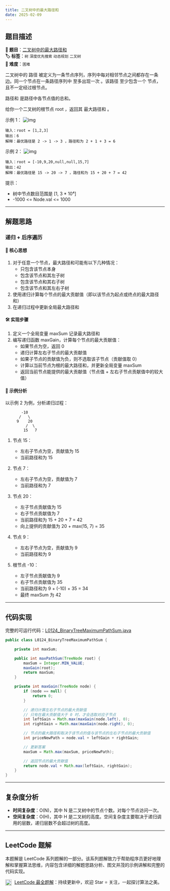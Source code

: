```yaml
---
title: 二叉树中的最大路径和
date: 2025-02-09
---
```


## 题目描述

**🔗 题目**：[二叉树中的最大路径和](https://leetcode.cn/problems/binary-tree-maximum-path-sum/)  
**🏷️ 标签**：`树` `深度优先搜索` `动态规划` `二叉树`  
**🔴 难度**：`困难`  

二叉树中的 路径 被定义为一条节点序列，序列中每对相邻节点之间都存在一条边。同一个节点在一条路径序列中 至多出现一次 。该路径 至少包含一个 节点，且不一定经过根节点。

路径和 是路径中各节点值的总和。

给你一个二叉树的根节点 root ，返回其 最大路径和 。

示例 1：
![img](https://assets.leetcode.com/uploads/2020/10/13/exx1.jpg)
```
输入：root = [1,2,3]
输出：6
解释：最优路径是 2 -> 1 -> 3 ，路径和为 2 + 1 + 3 = 6
```

示例 2：
![img](https://assets.leetcode.com/uploads/2020/10/13/exx2.jpg)
```
输入：root = [-10,9,20,null,null,15,7]
输出：42
解释：最优路径是 15 -> 20 -> 7 ，路径和为 15 + 20 + 7 = 42
```

提示：
- 树中节点数目范围是 [1, 3 * 10⁴]
- -1000 <= Node.val <= 1000

---

## 解题思路

### 递归 + 后序遍历

#### 📝 核心思想
1. 对于任意一个节点，最大路径和可能有以下几种情况：
   - 只包含该节点本身
   - 包含该节点和其左子树
   - 包含该节点和其右子树
   - 包含该节点和其左右子树
2. 使用递归计算每个节点的最大贡献值（即以该节点为起点或终点的最大路径和）
3. 在递归过程中更新全局最大路径和

#### 🛠️ 实现步骤
1. 定义一个全局变量 maxSum 记录最大路径和
2. 编写递归函数 maxGain，计算每个节点的最大贡献值：
   - 如果节点为空，返回 0
   - 递归计算左右子节点的最大贡献值
   - 如果子节点的贡献值为负，则不选取该子节点（贡献值取 0）
   - 计算以当前节点为根的最大路径和，并更新全局变量 maxSum
   - 返回当前节点能提供的最大贡献值（节点值 + 左右子节点贡献值中的较大值）

#### 🧩 示例分析
以示例 2 为例，分析递归过程：
```
       -10
      /   \
     9    20
         /  \
        15   7
```

1. 节点 15：
   - 左右子节点为空，贡献值为 15
   - 当前路径和为 15

2. 节点 7：
   - 左右子节点为空，贡献值为 7
   - 当前路径和为 7

3. 节点 20：
   - 左子节点贡献值为 15
   - 右子节点贡献值为 7
   - 当前路径和为 15 + 20 + 7 = 42
   - 向上提供的贡献值为 20 + max(15, 7) = 35

4. 节点 9：
   - 左右子节点为空，贡献值为 9
   - 当前路径和为 9

5. 根节点 -10：
   - 左子节点贡献值为 9
   - 右子节点贡献值为 35
   - 当前路径和为 9 + (-10) + 35 = 34
   - 最终 maxSum 为 42

---

## 代码实现

完整的可运行代码：[L0124_BinaryTreeMaximumPathSum.java](../src/main/java/com/yano/leetcode/L0124_BinaryTreeMaximumPathSum.java)

```java
public class L0124_BinaryTreeMaximumPathSum {

    private int maxSum;

    public int maxPathSum(TreeNode root) {
        maxSum = Integer.MIN_VALUE;
        maxGain(root);
        return maxSum;
    }

    private int maxGain(TreeNode node) {
        if (node == null) {
            return 0;
        }

        // 递归计算左右子节点的最大贡献值
        // 只有在最大贡献值大于 0 时，才会选取对应子节点
        int leftGain = Math.max(maxGain(node.left), 0);
        int rightGain = Math.max(maxGain(node.right), 0);

        // 节点的最大路径和取决于该节点的值与该节点的左右子节点的最大贡献值
        int priceNewPath = node.val + leftGain + rightGain;

        // 更新答案
        maxSum = Math.max(maxSum, priceNewPath);

        // 返回节点的最大贡献值
        return node.val + Math.max(leftGain, rightGain);
    }
}
```

---

## 复杂度分析

- **时间复杂度**：O(N)，其中 N 是二叉树中的节点个数。对每个节点访问一次。
- **空间复杂度**：O(H)，其中 H 是二叉树的高度。空间复杂度主要取决于递归调用的层数，递归层数不会超过树的高度。

---

## LeetCode 题解

本题解是 LeetCode 系列题解的一部分。该系列题解致力于帮助程序员更好地理解和掌握算法思维，内容包含详细的解题思路分析、图文并茂的示例讲解和完整的代码实现。

<img src="https://github.githubassets.com/images/modules/logos_page/GitHub-Mark.png" alt="GitHub" width="20" style="vertical-align: middle; margin-right: 5px"> [LeetCode 最全题解](https://github.com/LjyYano/LeetCode)：持续更新中，欢迎 Star ⭐️ 关注，一起探讨算法之美。 